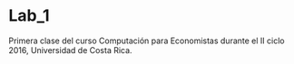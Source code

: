 # Lab_1
Primera clase del curso Computación para Economistas durante el II ciclo 2016, Universidad de Costa Rica.
